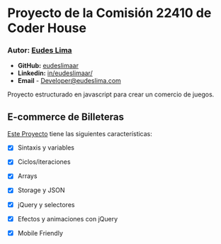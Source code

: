 # Proyecto de la Comisión **22410** de Coder House

### Autor: [Eudes Lima](https://www.eudeslima.com)

- **GitHub:**   [eudeslimaar](https://github.com/eudeslimaar)
- **Linkedin:** [in/eudeslimaar/](https://www.linkedin.com/in/eudeslimaar/)
- **Email**     - Developer@eudeslima.com

Proyecto estructurado en javascript para crear un comercio de juegos.

## E-commerce de Billeteras 

[Este Proyecto](https://eudeslimaar.github.io/Gameshop/) tiene las siguientes características:

  - [x] Sintaxis y variables
  - [x] Ciclos/iteraciones
  - [x] Arrays
  - [x] Storage y JSON
  - [x] jQuery y selectores
  - [x] Efectos y animaciones con jQuery
  - [x] Mobile Friendly

  
